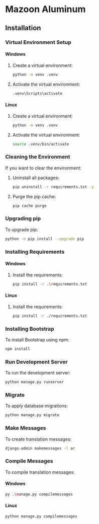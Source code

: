 
# Mazoon Aluminum

## Installation

### Virtual Environment Setup

#### Windows

1. Create a virtual environment:
   ```bash
   python -m venv .venv
   ```
2. Activate the virtual environment:
   ```bash
   .venv\Scripts\activate
   ```

#### Linux

1. Create a virtual environment:
   ```bash
   python -m venv .venv
   ```
2. Activate the virtual environment:
   ```bash
   source .venv/bin/activate
   ```

### Cleaning the Environment

If you want to clear the environment:

1. Uninstall all packages:
   ```bash
   pip uninstall -r requirements.txt -y
   ```
2. Purge the pip cache:
   ```bash
   pip cache purge
   ```

### Upgrading pip

To upgrade pip:

```bash
python -m pip install --upgrade pip
```

### Installing Requirements

#### Windows

1. Install the requirements:
   ```bash
   pip install -r .\requirements.txt
   ```

#### Linux

1. Install the requirements:
   ```bash
   pip install -r ./requirements.txt
   ```

### Installing Bootstrap

To install Bootstrap using npm:

```bash
npm install
```

### Run Development Server

To run the development server:

```bash
python manage.py runserver
```

### Migrate

To apply database migrations:

```bash
python manage.py migrate
```

### Make Messages

To create translation messages:

```bash
django-admin makemessages -l ar
```

### Compile Messages

To compile translation messages:

#### Windows

```bash
py .\manage.py compilemessages
```

#### Linux

```bash
python manage.py compilemessages
```

